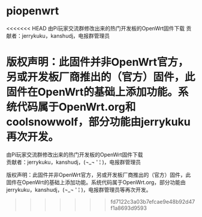 ﻿# piopenwrt
<<<<<<< HEAD
由Pi玩家交流群修改出来的热门开发板的OpenWrt固件下载
贡献者：jerrykuku，kanshudj，电报群管理员  
  
版权声明：此固件并非OpenWrt官方，另或开发板厂商推出的（官方）固件，此固件在OpenWrt的基础上添加功能。系统代码属于OpenWrt.org和coolsnowwolf，部分功能由jerrykuku再次开发。
=======
由Pi玩家交流群修改出来的热门开发板的OpenWrt固件下载   
贡献者：jerrykuku，kanshudj，(¬_¬ ' ¦ )，电报群管理员
  
版权声明：此固件并非OpenWrt官方，另或开发板厂商推出的（官方）固件，此固件在OpenWrt的基础上添加功能。系统代码属于OpenWrt.org，部分功能由jerrykuku，kanshudj，(¬_¬ ' ¦ )，电报群管理员等再次开发。
>>>>>>> fd7122c3a03b7efcae9e48b92d47f1a8693d9593
